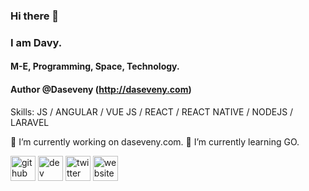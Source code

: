 ### Hi there 👋 
### I am Davy.
#### M-E, Programming, Space, Technology.
#### Author @Daseveny (http://daseveny.com)

Skills: JS / ANGULAR / VUE JS / REACT / REACT NATIVE / NODEJS / LARAVEL

🔭 I’m currently working on daseveny.com. 🌱 I’m currently learning GO. 

[<img src='https://cdn.jsdelivr.net/npm/simple-icons@3.0.1/icons/github.svg' alt='github' height='40'>](https://github.com/davychhouk)  [<img src='https://cdn.jsdelivr.net/npm/simple-icons@3.0.1/icons/dev-dot-to.svg' alt='dev' height='40'>](https://dev.to/davychhouk)  [<img src='https://cdn.jsdelivr.net/npm/simple-icons@3.0.1/icons/twitter.svg' alt='twitter' height='40'>](https://twitter.com/chhoukdavy)  [<img src='https://cdn.jsdelivr.net/npm/simple-icons@3.0.1/icons/icloud.svg' alt='website' height='40'>](daseveny.com)  
